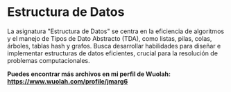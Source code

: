 # Estructura de Datos

La asignatura "Estructura de Datos" se centra en la eficiencia de algoritmos y el manejo de Tipos de Dato Abstracto (TDA), como listas, pilas, colas, árboles, tablas hash y grafos. Busca desarrollar habilidades para diseñar e implementar estructuras de datos eficientes, crucial para la resolución de problemas computacionales.

**Puedes encontrar más archivos en mi perfil de Wuolah: https://www.wuolah.com/profile/jmarg6**
